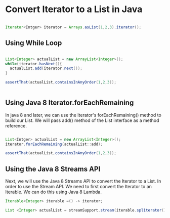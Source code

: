 # Convert Iterator to a List in Java

```java

Iterator<Intger> iterator = Arrays.asList(1,2,3).iterator();

```

## Using While Loop

```java

List<Integer> actualList = new ArrayList<Integer>();
while(iterator.hasNext(){
  actualList.add(iterator.next());
}

assertThat(actualList,containsInAnyOrder(1,2,3));
      
```

## Using Java 8 Iterator.forEachRemaining

In java 8 and later, we can use the Iterator's forEachRemaining() method to build our List.
We will pass add() method of the List interface as a method reference.

```java

List<Intger> actualList = new ArrayList<Integer>();
iterator.forEachRemaining(actualList::add);

assertThat(actualList,containsInAnyOrder(1,2,3));

```

## Using the Java 8 Streams API

Next, we will use the Java 8 Streams API to convert the Iterator to a List. In order to use the Stream API.
We need to first convert the Iterator to an Iterable. We can do this using Java 8 Lambda.

```java
Iterable<Integer> iterable =() -> iterator;

List <Integer> actualList = streamSupport.stream(iterable.spliterator(),false).collect(Collectors.toLsit());
```


